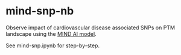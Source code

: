 # mind-snp-nb

Observe impact of cardiovascular disease associated SNPs on PTM landscape using the [MIND AI model](https://github.com/yuyanislearning/MIND).

See mind-snp.ipynb for step-by-step.

